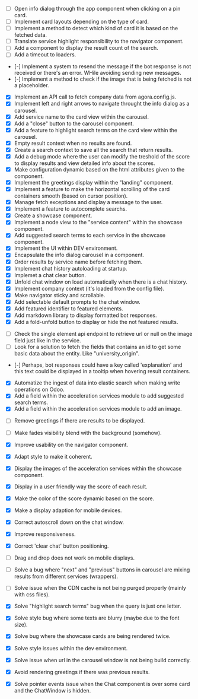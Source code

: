<!-- FEATURES -->
- [ ] Open info dialog through the app component when clicking on a pin card.
- [ ] Implement card layouts depending on the type of card.
- [ ] Implement a method to detect which kind of card it is based on the fetched data.
- [ ] Translate service highlight responsibility to the navigator component.
- [ ] Add a component to display the result count of the search.
- [ ] Add a timeout to loaders.
- [-] Implement a system to resend the message if the bot response is not received or there's an error. WHile avoiding sending new messages.
- [-] Implement a method to check if the image that is being fetched is not a placeholder.

- [x] Implement an API call to fetch company data from agora.config.js.
- [x] Implement left and right arrows to navigate throught the info dialog as a carousel.
- [x] Add service name to the card view within the carousel.
- [x] Add a "close" button to the carousel component.
- [x] Add a feature to highlight search terms on the card view within the carousel.
- [x] Empty result context when no results are found.
- [x] Create a search context to save all the search that return results.
- [x] Add a debug mode where the user can modify the treshold of the score to display results and view detailed info about the scores.
- [x] Make configuration dynamic based on the html attributes given to the component.
- [x] Implement the greetings display within the "landing" component.
- [x] Implement a feature to make the horizontal scrolling of the card containers smooth (based on cursor position).
- [x] Manage fetch exceptions and display a message to the user.
- [x] Implement a feature to autocomplete searchs.
- [x] Create a showcase component.
- [x] Implement a node view to the "service content" within the showcase component.
- [x] Add suggested search terms to each service in the showcase component.
- [x] Implement the UI within DEV environment.
- [x] Encapsulate the info dialog carousel in a component.
- [x] Order results by service name before fetching them.
- [x] Implement chat history autoloading at startup.
- [x] Implemet a chat clear button.
- [x] Unfold chat window on load automatically when there is a chat history.
- [x] Implement company context (it's loaded from the config file).
- [x] Make navigator sticky and scrollable.
- [x] Add selectable default prompts to the chat window.
- [x] Add featured identifier to featured elements.
- [X] Add markdown library to display formatted bot responses.
- [x] Add a fold-unfold button to display or hide the not featured results.

<!-- BACKEND -->
- [ ] Check the single element api endpoint to retrieve url or null on the image field just like in the service.
- [ ] Look for a solution to fetch the fields that contains an id to get some basic data about the entity. Like "university_origin". 
- [-] Perhaps, bot responses could have a key called 'explanation' and this text could be displayed in a tooltip when hovering result containers.

- [x] Automatize the ingest of data into elastic search when making write operations on Odoo.
- [x] Add a field within the acceleration services module to add suggested search terms.
- [x] Add a field within the acceleration services module to add an image.

<!-- STYLING -->
- [ ] Remove greetings if there are results to be displayed.
- [ ] Make fades visibility blend with the background (somehow).

- [x] Improve usability on the navigator component.
- [x] Adapt style to make it coherent.
- [x] Display the images of the acceleration services within the showcase component.
- [x] Display in a user friendly way the score of each result.
- [x] Make the color of the score dynamic based on the score.
- [x] Make a display adaption for mobile devices.
- [x] Correct autoscroll down on the chat window.
- [x] Improve responsiveness.
- [x] Correct 'clear chat' button positioning.

<!-- BUGS -->
- [ ] Drag and drop does not work on mobile displays.
- [ ] Solve a bug where "next" and "previous" buttons in carousel are mixing results from different services (wrappers).
- [ ] Solve issue when the CDN cache is not being purged properly (mainly with css files).

- [x] Solve "highlight search terms" bug when the query is just one letter.
- [x] Solve style bug where some texts are blurry (maybe due to the font size).
- [x] Solve bug where the showcase cards are being rendered twice.
- [x] Solve style issues within the dev environment.
- [x] Solve issue when url in the carousel window is not being build correctly.
- [x] Avoid rendering greetings if there was previous results.
- [x] Solve pointer events issue when the Chat component is over some card and the ChatWindow is hidden. 